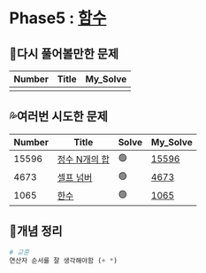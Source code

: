 # Phase5 : [함수](https://www.acmicpc.net/step/5)



## 💫다시 풀어볼만한 문제

| Number | Title | My_Solve |
| ------ | ----- | -------- |
|        |       |          |



## 💦여러번 시도한 문제

| Number | Title                                                  | Solve | My_Solve            |
| ------ | ------------------------------------------------------ | ----- | ------------------- |
| 15596  | [정수 N개의 합](https://www.acmicpc.net/problem/15596) | 🟢     | [15596](./15596.py) |
| 4673   | [셀프 넘버](https://www.acmicpc.net/problem/4673)      | 🟢     | [4673](./4673.py)   |
| 1065   | [한수](https://www.acmicpc.net/problem/1065)           | 🟢     | [1065](./15596.py)  |



## 📑개념 정리 

```python
# 교훈
연산자 순서를 잘 생각해야함 (+ *)
```

